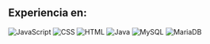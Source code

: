 ## Experiencia en:

![JavaScript](https://img.icons8.com/color/48/javascript--v1.png)
![CSS](https://img.icons8.com/color/48/css3.png)
![HTML](https://img.icons8.com/color/48/html-5--v1.png)
![Java](https://img.icons8.com/fluency/48/java-coffee-cup-logo.png)
![MySQL](https://img.icons8.com/color/48/mysql-logo.png)
![MariaDB](https://img.icons8.com/fluency/48/maria-db.png)

<!--
**adrianhz22/adrianhz22** is a ✨ _special_ ✨ repository because its `README.md` (this file) appears on your GitHub profile.

Here are some ideas to get you started:

- 🔭 I’m currently working on ...
- 🌱 I’m currently learning ...
- 👯 I’m looking to collaborate on ...
- 🤔 I’m looking for help with ...
- 💬 Ask me about ...
- 📫 How to reach me: ...
- 😄 Pronouns: ...
- ⚡ Fun fact: ...
-->
